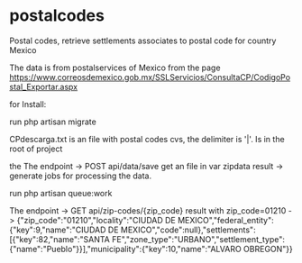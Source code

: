 # postalcodes
Postal codes, retrieve settlements associates to postal code for country Mexico

The data is from postalservices of Mexico from the page 
https://www.correosdemexico.gob.mx/SSLServicios/ConsultaCP/CodigoPostal_Exportar.aspx

for Install:

run php artisan migrate

CPdescarga.txt is an file with postal codes cvs, the delimiter is '|'. Is in the root of project

the The endpoint -> POST api/data/save get an file in var zipdata
result -> generate jobs for processing the data.

run php artisan queue:work

The endpoint -> GET api/zip-codes/{zip_code}
result with zip_code=01210 -> {"zip_code":"01210","locality":"CIUDAD DE MEXICO","federal_entity":{"key":9,"name":"CIUDAD DE MEXICO","code":null},"settlements":[{"key":82,"name":"SANTA FE","zone_type":"URBANO","settlement_type":{"name":"Pueblo"}}],"municipality":{"key":10,"name":"ALVARO OBREGON"}}




